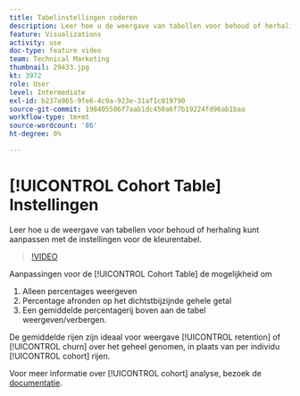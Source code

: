```yaml
---
title: Tabelinstellingen coderen
description: Leer hoe u de weergave van tabellen voor behoud of herhaling kunt aanpassen met de instellingen voor de kleurentabel.
feature: Visualizations
activity: use
doc-type: feature video
team: Technical Marketing
thumbnail: 29433.jpg
kt: 3972
role: User
level: Intermediate
exl-id: b237a965-9fe6-4c9a-923e-31af1c019790
source-git-commit: 198405506f7aab1dc450a6f7b19224fd96ab1baa
workflow-type: tm+mt
source-wordcount: '86'
ht-degree: 0%

---
```


# [!UICONTROL Cohort Table] Instellingen

Leer hoe u de weergave van tabellen voor behoud of herhaling kunt aanpassen met de instellingen voor de kleurentabel.

>[!VIDEO](https://video.tv.adobe.com/v/29433/?quality=12&learn=on)

Aanpassingen voor de [!UICONTROL Cohort Table] de mogelijkheid om

1. Alleen percentages weergeven
1. Percentage afronden op het dichtstbijzijnde gehele getal
1. Een gemiddelde percentagerij boven aan de tabel weergeven/verbergen.

De gemiddelde rijen zijn ideaal voor weergave [!UICONTROL retention] of [!UICONTROL churn] over het geheel genomen, in plaats van per individu [!UICONTROL cohort] rijen.

Voor meer informatie over [!UICONTROL cohort] analyse, bezoek de [documentatie](https://experienceleague.adobe.com/docs/analytics/analyze/analysis-workspace/visualizations/cohort-table/t-cohort.html?lang=en).
